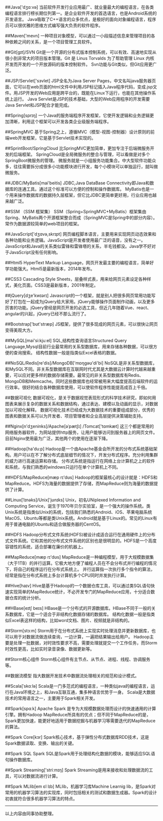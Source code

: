 ##Java['dʒɑːvə]
当前软件开发行业应用最广、就业量最大的编程语言，在各类编程语言排行榜长期位列第一。是企业软件开发的首选语言，也是Android系统的开发语言。
Java吸取了C++语言的众多优点，是极好的面向对象编程语言，程序员可以很优雅的思维方式编写强大负责的软件程序。

##Maven['mevn]
一种项目对象模型，可以通过一小段描述信息来管理项目的各种依赖之间的关系，是一个项目管理工具软件。

##Git[ɡɪt]/SVN
Git是一个开源的分布式版本控制系统，可以有效、高速地实现从很小到非常大的项目版本管理。Git 是 Linus Torvalds 为了帮助管理 Linux 内核开发而开发的一个开放源码的版本控制软件。
Svn功能与Git类似，但Git应用更广泛。

##JSP/Servlet['sɜvlet]
JSP全名为Java Server Pages，中文名叫java服务器页面，它可以在web页面的html文件中利用JSP标记插入Java程序代码，变成.jsp文件。用JSP开发的Web应用是跨平台的，既能在Linux下运行，也能在其他操作系统上运行。
Java Servlet是JSP的技术基础，大型的Web应用程序的开发需要Java Servlet和JSP配合才能完成。

##Spring[sprɪŋ] 
一个Java的服务端程序开发框架，它使开发逻辑和业务逻辑更加清晰，利用这个框架可以开发各类企业级服务端程序。

##SpringMVC
基于Spring之上，遵循MVC（模型-视图-控制器）设计原则的前端web开发框架，它是基于Servlet技术实现的。

##SprintBoot/SpringCloud
比SpringMVC更加简单，更加专注于后端微服务开发的后端框架。
SpringCloud是全局微服务的整合与管理，可以看做是对多个SpringBoot微服务的管理。
微服务就是一小组服务功能集合。中大型软件功能众多，往往需要拆分成很多小功能模块进行开发，每个小模块可以单独运行，就叫做微服务。

##JDBC/MyBatis[mai'beitis]
JDBC,Java DataBase Connectivity即Java和数据库的连通工具。通过这个标准可以方便的控制和操作数据库。
MyBatis也是一个用来操作数据库的数据持久层框架，但它比JDBC更简单更好用，行业应用也越来越广泛。

##SSM （SSM 框架集）
SSM（Spring+SpringMVC+MyBatis）框架集由Spring、MyBatis两个开源框架整合而成（SpringMVC是Spring中的部分内容）。常作为数据源较简单的web项目的框架。

##JavaScript['dʒɑvə,skrɪpt]
网页编程脚本语言，主要用来实现网页动态效果和各种功能和业务逻辑。JavaScript是开发者使用最广泛的语音，没有之一。JavaScript和Java的关系类似雷锋和雷锋塔的关系，半毛钱都没。Java学不好对于JavaScript没有任何影响。

##Html5
HyperText Markup Language，网页开发最主要的编程语言，简单好学功能强大。Html5是最新版本，2014年发布。

##CSS3
Cascading Style Sheets，层叠样式表，用来给网页元素设定各种样式，美化页面。CSS3是最新版本，2001年制定。

##jQuery[dʒe'kwɪərɪ]
Javascript的一个框架，就是别人把很多网页常用功能写好了打包在一起成为jQuery给大家用。jQuery能够操作页面制作动画，以及更多厉害的功能。jQuery曾经是网页开发的必选工具，但近几年随着Vue、react、angular的兴起，jQuery已经不那么流行了。

##Bootstrap['bʊt'stræp]
JS框架，提供了很多现成的网页元素，可以很快让网页变得美观大方。

##MySQL[mai'si:kjuːel]
SQL,结构性查询语言Structured Query Language,Mysql目前行业最常用的关系型数据库，用来存储各种数据，可以很方便的查询搜索。
结构性数据一般是指类似Excel表格的数据。

##NoSQL/Redis[re'dis]/MongoDB['mɒŋgəʊ'di'bi]
NoSQL是非关系型数据库，和MySQL不同。非关系型数据库在互联网时代尤其是大数据云计算时代越来越重要，可以应对更多样的数据存储需要。最常见的非关系型数据库有Redis、MongoDB和Memcache。同时这些数据库也经常被用来大幅度提高后端软件的运行效率。很好的结合各种数据库使用，可以使软件程序性能提高成百上千倍。

##数据可视化
数据可视化，是关于数据视觉表现形式的科学技术研究，即如何用图表来展示复杂的数据关系和数据结构，通过表达、建模以及动画的显示，对数据加以可视化解释。
数据可视化技术已经成为大数据技术的重要组成部分，优秀的图表和数据关系可以为开发者、项目管理者和企业高层提供决策辅助支持。

##Nginx[n'dʒeninks]/Apache[əˈpætʃɪ] /Tomcat['tɑmkæt]
这三个都是常用的网络服务器软件，为网站提供http服务，让用户能够访问到服务器上的网页文件。目前Nginx使用最为广泛，其他两个的使用在逐渐下降。

##Hadoop[ha'du:p]
Hadoop是一个由Apache基金会所开发的分布式系统基础架构。用户可以在不了解分布式底层细节的情况下，开发分布式程序。充分利用集群的威力进行高速运算和存储。
分布式系统是指运行在网络上台计算机之上的软件和系统，与我们熟悉的windows只运行在单个计算机上不同。

##HDFS/MapReduce[mæp rɪ'dʊs]
Hadoop的框架最核心的设计就是：HDFS和MapReduce。HDFS为海量的数据提供了存储，而MapReduce则为海量的数据提供了计算。

##Linux[ˈlɪnəks]/Unix['jʊnɪks]
Unix，初名UNiplexed Information and Computing Service，诞生于1970年贝尔实验室，是一个强大的操作系统。类Unix系统是指类似Unix的系统，包括我们熟悉的Android、iOS、苹果电脑系统MacOS、Ubuntu等都是类Unix系统。Android就是基于Linux的。常见的Linux有用于普通电脑的Ubuntu和适合做服务器的CentOS。

##HDFS
Hadoop分布式文件系统(HDFS)被设计成适合运行在通用硬件上的分布式文件系统。它和其他的分布式文件系统的区别也是很明显的。HDFS是一个高度容错性的系统，适合部署在廉价的机器上。

##MapReduce[mæp rɪ'dʊs]
MapReduce是一种编程模型，用于大规模数据集（大于1TB）的并行运算。它极大地方便了编程人员在不会分布式并行编程的情况下，将自己的程序运行在分布式系统上。 
并行运算指一次执行多个指令的算法，经常是指在分布式系统上多台计算机多个CPU同时并发执行计算。

##Hive[haɪv]
Hive是基于Hadoop的一个数据仓库工具，可以通过类SQL语句快速实现简单的MapReduce统计，不必开发专门的MapReduce应用，十分适合数据仓库的统计分析。

##HBase[eɪtʃ beɪs]
HBase是一个分布式的开源数据库。HBase不同于一般的关系数据库，它是一个适合于非结构化数据存储的数据库。
结构化数据一般是指类似Excel表这样的结构，比如word文档、图片、视频就是非结构的。

##Storm[stɔːm]
Storm用于在分布式系统上实现实时处理消息并更新数据库，也可以用于对数据流做连续查询，一边计算，一遍把结果输出给用户。
Hadoop主要是处理一批数据，对时效性要求不高，需要处理就提交一个工作任务，而Storm时效性更高，比如实时录音录像、数据更新等。

##Storm核心组件
Storm核心组件有主节点、从节点、进程、线程、协调服务等。

##数据流模型
指大数据开发技术中数据流处理相关的规范和设计模式。

##Scala[ˈskɑːlə]
Scala是一门多范式的编程语言，一种类似java的编程语言，运行在Java环境之上，和Java互联互通，集多种语言优势于一身。
Scala是大数据技术的常用语言之一，主要用于Spark相关开发。

##Spark[spɑːk] 
Apache Spark 是专为大规模数据处理而设计的快速通用的计算引擎。拥有Hadoop MapReduce所具有的优点；但不同于MapReduce的是，Spark更加快速，能更好地适用于数据挖掘与机器学习等需要迭代的MapReduce的算法。

##Spark Core[kɔr]
Spark核心技术，基于弹性分布式数据库RDD技术，这是Spark数据读取、变换、输出的关键。

##Spark SQL
Spark SQL是Spark用于处理结构化数据的模块，能够适应SQL语句操作数据库。

##Spark Streaming['striːmɪŋ]
Spark Streaming是用来接收和处理数据流的工具，可以对数据流进行计算。

##Spark MLlib[em ɛl lɪb]
MLlib，机器学习库Machine Learnig lib，是Spark对常用的机器学习算法的实现库，同时包括相关的测试和数据生成器。Spark的设计初衷就符合很多机器学习算法的特点。

---
以上内容由同事协助整理。